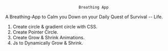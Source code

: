                                     Breathing App

A Breathing-App to Calm you Down on your Daily Quest of Survival -- Life.

1. Create circle & gradient circle with CSS.
2. Create Pointer Circle.
3. Create Grow & Shrink Animations.
4. Js to Dynamically Grow & Shrink.
